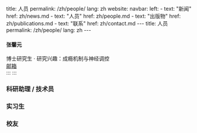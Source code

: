 title: 人员
permalink: /zh/people/
lang: zh
website:
	navbar:
		left:
			- text: "新闻"
				href: zh/news.md
			- text: "人员"
				href: zh/people.md
			- text: "出版物"
				href: zh/publications.md
			- text: "联系"
				href: zh/contact.md
		---
		title: 人员
		permalink: /zh/people/
		lang: zh
		---
#### 张馨元
<div class="member-role">博士研究生 · 研究兴趣：成瘾机制与神经调控</div>
<div class="member-links">
<a href="mailto:">邮箱</a>
</div>
:::
:::

### 科研助理 / 技术员

<!-- 按照同样的卡片模板添加成员 -->

### 实习生

<!-- 按照同样的卡片模板添加成员 -->

### 校友

<!-- 按照同样的卡片模板添加成员 -->
